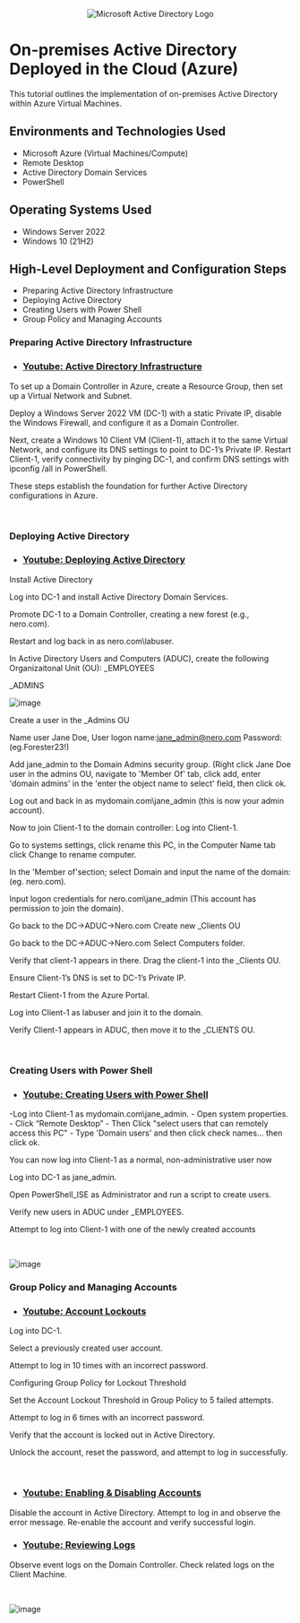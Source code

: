 <p align="center">
<img src="https://i.imgur.com/pU5A58S.png" alt="Microsoft Active Directory Logo"/>
</p>

<h1>On-premises Active Directory Deployed in the Cloud (Azure)</h1>
This tutorial outlines the implementation of on-premises Active Directory within Azure Virtual Machines.<br />




<h2>Environments and Technologies Used</h2>

- Microsoft Azure (Virtual Machines/Compute)
- Remote Desktop
- Active Directory Domain Services
- PowerShell

<h2>Operating Systems Used </h2>

- Windows Server 2022
- Windows 10 (21H2)

<h2>High-Level Deployment and Configuration Steps</h2>

-  Preparing Active Directory Infrastructure
-  Deploying Active Directory
-  Creating Users with Power Shell
-  Group Policy and Managing Accounts

<h3>Preparing Active Directory Infrastructure</h3>

- ### [Youtube: Active Directory Infrastructure](https://youtu.be/NdzmEvoZbUU)

<p>

To set up a Domain Controller in Azure, create a Resource Group, then set up a Virtual Network and Subnet. 

Deploy a Windows Server 2022 VM (DC-1) with a static Private IP, disable the Windows Firewall, and configure it as a Domain Controller. 

Next, create a Windows 10 Client VM (Client-1), attach it to the same Virtual Network, and configure its DNS settings to point to DC-1’s Private IP. Restart Client-1, verify connectivity by pinging DC-1, and confirm DNS settings with ipconfig /all in PowerShell. 

These steps establish the foundation for further Active Directory configurations in Azure.


</p>
<br />

<h3>Deploying Active Directory</h3>

- ### [Youtube: Deploying Active Directory](https://youtu.be/K609TSbxmj0)

<p>
Install Active Directory
  
Log into DC-1 and install Active Directory Domain Services.

Promote DC-1 to a Domain Controller, creating a new forest (e.g., nero.com).

Restart and log back in as nero.com\labuser.

In Active Directory Users and Computers (ADUC), create the following Organizaitonal Unit (OU):
_EMPLOYEES

_ADMINS
</p> 

![image](https://github.com/user-attachments/assets/9a8a322b-5d82-4e03-a313-25b8152bbe45)

<p>
Create a user in the _Admins OU 
  
Name user Jane Doe, User logon name:jane_admin@nero.com Password:(eg.Forester23!)

Add jane_admin to the Domain Admins security group. (Right click Jane Doe user in the admins OU, navigate to 'Member Of' tab, click add, 
enter 'domain admins' in the 'enter the object name to select' field, then click ok.

Log out and back in as mydomain.com\jane_admin (this is now your admin account).

Now to join Client-1 to the domain controller:
Log into Client-1.

Go to systems settings, click rename this PC, in the Computer Name tab click Change to rename computer.

In the 'Member of'section; select Domain and input the name of the domain: (eg. nero.com).

Input logon credentials for nero.com\jane_admin (This account has permission to join the domain).

Go back to the DC->ADUC->Nero.com
Create new _Clients OU

Go back to the DC->ADUC->Nero.com
Select Computers folder. 

Verify that client-1 appears in there.
Drag the client-1 into the _Clients OU.




Ensure Client-1’s DNS is set to DC-1’s Private IP.

Restart Client-1 from the Azure Portal.

Log into Client-1 as labuser and join it to the domain.

Verify Client-1 appears in ADUC, then move it to the _CLIENTS OU. </p>
</br>

<h3>Creating Users with Power Shell</h3>

- ### [Youtube: Creating Users with Power Shell](https://youtu.be/ETuLQhwHp9s)

<p>
-Log into Client-1 as mydomain.com\jane_admin.
- Open system properties.
- Click “Remote Desktop”
- Then Click "select users that can remotely access this PC"
- Type 'Domain users' and then click check names... then click ok.

You can now log into Client-1 as a normal, non-administrative user now
</p>

<p>
Log into DC-1 as jane_admin.

Open PowerShell_ISE as Administrator and run a script to create users.

Verify new users in ADUC under _EMPLOYEES.

Attempt to log into Client-1 with one of the newly created accounts

</p>
<br />

![image](https://github.com/user-attachments/assets/7b5c660e-da04-4b2a-a31b-a85781a5c911)


<h3>Group Policy and Managing Accounts</h3>

- ### [Youtube: Account Lockouts](https://www.youtube.com/watch?v=Exgmu6gjWGI)

<p>
Log into DC-1.

Select a previously created user account.

Attempt to log in 10 times with an incorrect password.

Configuring Group Policy for Lockout Threshold

Set the Account Lockout Threshold in Group Policy to 5 failed attempts.

Attempt to log in 6 times with an incorrect password.

Verify that the account is locked out in Active Directory.

Unlock the account, reset the password, and attempt to log in successfully. </p></br>


- ### [Youtube: Enabling & Disabling Accounts](https://www.youtube.com/watch?v=rrAw88eMW74)

<p> Disable the account in Active Directory.
Attempt to log in and observe the error message.
Re-enable the account and verify successful login.
</p>


- ### [Youtube: Reviewing Logs](https://www.youtube.com/watch?v=Onkr8PGxfp8)

<p> Observe event logs on the Domain Controller.
Check related logs on the Client Machine.</p></br>

![image](https://github.com/user-attachments/assets/03a08c15-81f8-47f6-afb2-f146839dc457)

